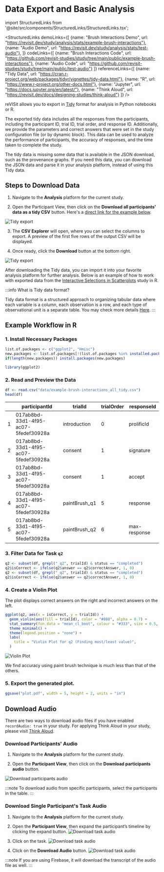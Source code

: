 # Data Export and Basic Analysis

import StructuredLinks from '@site/src/components/StructuredLinks/StructuredLinks.tsx';

<StructuredLinks
    demoLinks={[
        {name: "Brush Interactions Demo", url: "https://revisit.dev/study/analysis/stats/example-brush-interactions"},
        {name: "Audio Demo", url: "https://revisit.dev/study/analysis/stats/test-audio"},
    ]}
    codeLinks={[
        {name: "Brush Interactions Code", url: "https://github.com/revisit-studies/study/tree/main/public/example-brush-interactions"},
        {name: "Audio Code", url: "https://github.com/revisit-studies/study/tree/main/public/test-audio"}
    ]}
    referenceLinks={[
        {name: "Tidy Data", url: "https://cran.r-project.org/web/packages/tidyr/vignettes/tidy-data.html"},
        {name: "R", url: "https://www.r-project.org/other-docs.html"},
        {name: "Jupyter", url: "https://docs.jupyter.org/en/latest/"},
        {name: "Think Aloud", url: "https://revisit.dev/docs/designing-studies/think-aloud"}
    ]}
/>

reVISit allows you to export in [Tidy](https://cran.r-project.org/web/packages/tidyr/vignettes/tidy-data.html) format for analysis in Python notebooks or R.

The exported tidy data includes all the responses from the participants, including the participant ID, trial ID, trial order, and response ID. Additionally, we provide the parameters and correct answers that were set in the study configuration file (or by dynamic block). This data can be used to analyze the performance of participants, the accuracy of responses, and the time taken to complete the study.

The tidy data is missing some data that is available in the JSON download, such as the provenance graphs. If you need this data, you can download the JSON data and parse it in your analysis platform, instead of using this Tidy data.

## Steps to Download Data

1. Navigate to the **Analysis** platform for the current study.

2. Open the Participant View, then click on the **Download all participants' data as a tidy CSV** button. Here's a [direct link for the example below](https://revisit.dev/study/analysis/stats/example-brush-interactions/table).

![Tidy export](./img/tidy-export-1.png)

3. The **CSV Explorer** will open, where you can select the columns to export. A preview of the first five rows of the output CSV will be displayed.

4. Once ready, click the **Download** button at the bottom right.

![Tidy export](./img/tidy-export-2.png)


After downloading the Tidy data, you can import it into your favorite analysis platform for further analysis. Below is an example of how to work with exported data from the [Interactive Selections in Scatterplots](https://revisit.dev/study/example-brush-interactions) study in R.

:::info What is Tidy data format?


Tidy data format is a structured approach to organizing tabular data where each variable is a column, each observation is a row, and each type of observational unit is a separate table.
You may check more details [Here](https://cran.r-project.org/web/packages/tidyr/vignettes/tidy-data.html).
:::
## Example Workflow in R

### 1. Install Necessary Packages

```r
list.of.packages <- c("ggplot2", "Hmisc")
new.packages <- list.of.packages[!(list.of.packages %in% installed.packages()[,"Package"])]
if(length(new.packages)) install.packages(new.packages)

library(ggplot2)
```

### 2. Read and Preview the Data

```r
df <- read.csv("data/example-brush-interactions_all_tidy.csv")
head(df)
```

|   | participantId                        | trialId       | trialOrder | responseId   |
|---|--------------------------------------|---------------|------------|--------------|
| 1 | 017ab8bd-33d1-4f95-ac07-5fedef30928a | introduction  | 0          | prolificId   |
| 2 | 017ab8bd-33d1-4f95-ac07-5fedef30928a | consent       | 1          | signature    |
| 3 | 017ab8bd-33d1-4f95-ac07-5fedef30928a | consent       | 1          | accept       |
| 4 | 017ab8bd-33d1-4f95-ac07-5fedef30928a | paintBrush_q1 | 5          | response     |
| 5 | 017ab8bd-33d1-4f95-ac07-5fedef30928a | paintBrush_q2 | 6          | max-response |


### 3. Filter Data for Task `q2`


```r
q2 <- subset(df, grepl("_q2", trialId) & status == "completed")
q2$isCorrect <- ifelse(q2$answer == q2$correctAnswer, 1, 0)
q2 <- subset(df, grepl("_q2", trialId) & status == "completed")
q2$isCorrect <- ifelse(q2$answer == q2$correctAnswer, 1, 0)
```


### 4. Create a Violin Plot

The plot displays correct answers on the right and incorrect answers on the left.

```r
ggplot(q2, aes(x = isCorrect, y = trialId)) +
  geom_violin(aes(fill = trialId), color = "#888", alpha = 0.7) +
  stat_summary(fun.data = "mean_cl_boot", colour = "#333", size = 0.5, alpha=0.5) +
  theme_minimal() +
  theme(legend.position = "none") +
  labs(
    title = "Violin Plot for q2 (Finding most/least value)",
  )
```

![Violin Plot](./img/r-violin-plot.png)

We find accuracy using paint brush technique is much less than that of the others.


### 5. Export the generated plot.

```r
ggsave("plot.pdf", width = 5, height = 2, units = "in")
```

## Download Audio 

There are two ways to download audio files if you have enabled `recordAudio: true` in your study. For applying Think Aloud in your study, please visit [Think Aloud](../../designing-studies/think-aloud).

### Download Participants' Audio

1. Navigate to the **Analysis** platform for the current study.

2. Open the **Participant View**, then click on the **Download participants audio** button.

![Download participants audio](./img/audio-export-all.png)

:::note
To download audio from specific participants, select the participants in the table.
:::


### Download Single Participant's Task Audio

1. Navigate to the **Analysis** platform for the current study.

2. Open the **Participant View**, then expand the participant’s timeline by clicking the expand button.
![Download task audio](./img/audio-export-task-1.png)

3. Click on the task.
![Download task audio](./img/audio-export-task-2.png)

3. Click on the **Download Audio** button.
![Download task audio](./img/audio-export-task-3.png)

:::note
If you are using Firebase, it will download the transcript of the audio file as well.
:::

